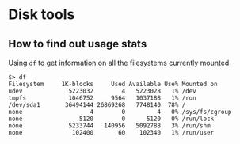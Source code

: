 # Disk tools

## How to find out usage stats

Using `df` to get information on all the filesystems currently mounted.

```
$> df
Filesystem     1K-blocks     Used Available Use% Mounted on
udev             5223032        4   5223028   1% /dev
tmpfs            1046752     9564   1037188   1% /run
/dev/sda1       36494144 26869268   7748140  78% /
none                   4        0         4   0% /sys/fs/cgroup
none                5120        0      5120   0% /run/lock
none             5233744   140956   5092788   3% /run/shm
none              102400       60    102340   1% /run/user
```

